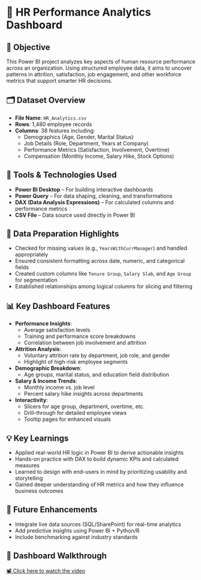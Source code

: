 # 👥 HR Performance Analytics Dashboard

## 🎯 Objective  
This Power BI project analyzes key aspects of human resource performance across an organization. Using structured employee data, it aims to uncover patterns in attrition, satisfaction, job engagement, and other workforce metrics that support smarter HR decisions.

## 🗂️ Dataset Overview
- **File Name**: `HR_Analytics.csv`  
- **Rows**: 1,480 employee records  
- **Columns**: 38 features including:
  - Demographics (Age, Gender, Marital Status)
  - Job Details (Role, Department, Years at Company)
  - Performance Metrics (Satisfaction, Involvement, Overtime)
  - Compensation (Monthly Income, Salary Hike, Stock Options)

## 🧰 Tools & Technologies Used  
- **Power BI Desktop** – For building interactive dashboards  
- **Power Query** – For data shaping, cleaning, and transformations  
- **DAX (Data Analysis Expressions)** – For calculated columns and performance metrics  
- **CSV File** – Data source used directly in Power BI
  
## 🧹 Data Preparation Highlights  
- Checked for missing values (e.g., `YearsWithCurrManager`) and handled appropriately  
- Ensured consistent formatting across date, numeric, and categorical fields  
- Created custom columns like `Tenure Group`, `Salary Slab`, and `Age Group` for segmentation  
- Established relationships among logical columns for slicing and filtering  

## 📊 Key Dashboard Features  
- **Performance Insights**:  
  - Average satisfaction levels  
  - Training and performance score breakdowns  
  - Correlation between job involvement and attrition  
- **Attrition Analysis**:  
  - Voluntary attrition rate by department, job role, and gender  
  - Highlight of high-risk employee segments  
- **Demographic Breakdown**:  
  - Age groups, marital status, and education field distribution  
- **Salary & Income Trends**:  
  - Monthly income vs. job level  
  - Percent salary hike insights across departments  
- **Interactivity**:  
  - Slicers for age group, department, overtime, etc.  
  - Drill-through for detailed employee views  
  - Tooltip pages for enhanced visuals  

## 💡 Key Learnings  
- Applied real-world HR logic in Power BI to derive actionable insights  
- Hands-on practice with DAX to build dynamic KPIs and calculated measures  
- Learned to design with end-users in mind by prioritizing usability and storytelling  
- Gained deeper understanding of HR metrics and how they influence business outcomes

  
## 📌 Future Enhancements

- Integrate live data sources (SQL/SharePoint) for real-time analytics  
- Add predictive insights using Power BI + Python/R  
- Include benchmarking against industry standards

## 🎥 Dashboard Walkthrough

[📽️ Click here to watch the video](./Analysis.mp4)


